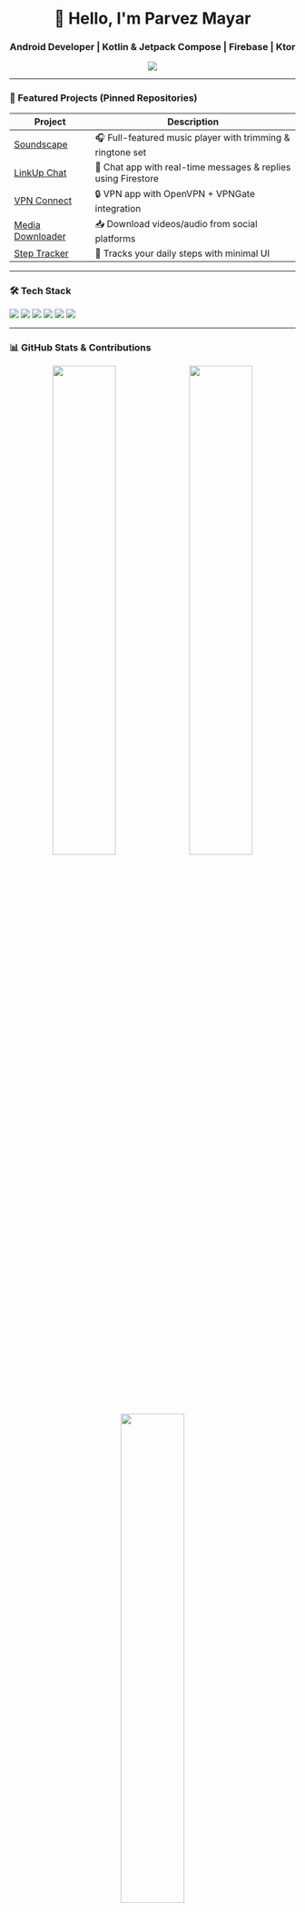 <h1 align="center">👋 Hello, I'm Parvez Mayar</h1>
<h3 align="center">Android Developer | Kotlin & Jetpack Compose | Firebase | Ktor</h3>

<p align="center">
  <img src="https://readme-typing-svg.herokuapp.com?font=Fira+Code&size=22&duration=2000&pause=1000&color=00F58A&center=true&width=460&lines=Clean+Architecture+Fan;Open+Source+Lover;Building+impactful+Android+Apps" />
</p>

---

### 📱 Featured Projects (Pinned Repositories)

| Project | Description |
|--------|-------------|
| [Soundscape](https://github.com/YOUR_USERNAME/Soundscape) | 🎧 Full-featured music player with trimming & ringtone set |
| [LinkUp Chat](https://github.com/YOUR_USERNAME/LinkUpChat) | 💬 Chat app with real-time messages & replies using Firestore |
| [VPN Connect](https://github.com/YOUR_USERNAME/VPNConnect) | 🔒 VPN app with OpenVPN + VPNGate integration |
| [Media Downloader](https://github.com/YOUR_USERNAME/MediaDownloader) | 📥 Download videos/audio from social platforms |
| [Step Tracker](https://github.com/YOUR_USERNAME/StepTracker) | 🏃 Tracks your daily steps with minimal UI |

---

### 🛠 Tech Stack

<p align="left">
  <img src="https://img.shields.io/badge/Kotlin-7F52FF?style=for-the-badge&logo=kotlin&logoColor=white"/>
  <img src="https://img.shields.io/badge/Jetpack%20Compose-34A853?style=for-the-badge&logo=android&logoColor=white"/>
  <img src="https://img.shields.io/badge/Firebase-FFCA28?style=for-the-badge&logo=firebase&logoColor=black"/>
  <img src="https://img.shields.io/badge/Ktor-0A0A0A?style=for-the-badge&logo=kotlin&logoColor=white"/>
  <img src="https://img.shields.io/badge/ExoPlayer-1B1F23?style=for-the-badge&logo=android&logoColor=white"/>
  <img src="https://img.shields.io/badge/WebRTC-3333FF?style=for-the-badge&logo=webrtc&logoColor=white"/>
</p>

---

### 📊 GitHub Stats & Contributions

<p align="center">
  <img src="https://github-readme-stats.vercel.app/api?username=YOUR_USERNAME&show_icons=true&theme=tokyonight" width="47%" />
  <img src="https://github-readme-streak-stats.herokuapp.com?user=YOUR_USERNAME&theme=tokyonight" width="47%" />
</p>

<p align="center">
  <img src="https://github-readme-stats.vercel.app/api/top-langs/?username=YOUR_USERNAME&layout=compact&theme=tokyonight" width="47%" />
</p>

---

### 🗓️ My Last Year of Contributions

<p align="center">
  <img src="https://github-contribution-graph.vercel.app/api?username=YOUR_USERNAME&theme=tokyo-night" />
</p>

---

### 🌍 Connect With Me

<p align="left">
  <a href="https://github.com/YOUR_USERNAME"><img src="https://img.shields.io/badge/GitHub-%2312100E.svg?style=for-the-badge&logo=github&logoColor=white"/></a>
  <a href="mailto:your.email@example.com"><img src="https://img.shields.io/badge/Gmail-D14836?style=for-the-badge&logo=gmail&logoColor=white"/></a>
  <a href="https://linkedin.com/in/YOUR_LINKEDIN"><img src="https://img.shields.io/badge/LinkedIn-0077B5?style=for-the-badge&logo=linkedin&logoColor=white"/></a>
  <a href="https://yourwebsite.com"><img src="https://img.shields.io/badge/Portfolio-00C853?style=for-the-badge&logo=vercel&logoColor=white"/></a>
</p>

---

<p align="center">⭐ Thanks for visiting my profile! ⭐</p>
